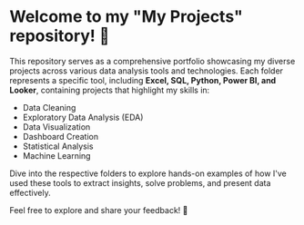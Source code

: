 # Welcome to my "My Projects" repository! 🎉

This repository serves as a comprehensive portfolio showcasing my diverse projects across various data analysis tools and technologies. Each folder represents a specific tool, including **Excel, SQL, Python, Power BI, and Looker**, containing projects that highlight my skills in:

- Data Cleaning
- Exploratory Data Analysis (EDA)
- Data Visualization
- Dashboard Creation
- Statistical Analysis
- Machine Learning

Dive into the respective folders to explore hands-on examples of how I've used these tools to extract insights, solve problems, and present data effectively.

Feel free to explore and share your feedback! 🚀
